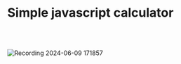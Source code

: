 # Simple javascript calculator

<br><br>

![Recording 2024-06-09 171857](https://github.com/zokirjanov/JS-Calculator/assets/116636143/df4f50ea-3b58-41c7-958e-a6d4d3c79c12)

